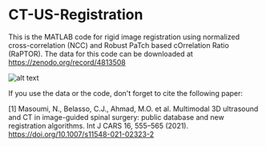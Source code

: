 # CT-US-Registration
This is the MATLAB code for rigid image registration using normalized cross-correlation (NCC) and Robust PaTch based cOrrelation Ratio (RaPTOR).
The data for this code can be downloaded at https://zenodo.org/record/4813508

![alt text](https://github.com/nimamasoumi/CT-US-Registration/blob/main/CTpre.jpg?raw=true)

If you use the data or the code, don't forget to cite the following paper:

[1] Masoumi, N., Belasso, C.J., Ahmad, M.O. et al. Multimodal 3D ultrasound and CT in image-guided spinal surgery: public database and new registration algorithms. Int J CARS 16, 555–565 (2021). https://doi.org/10.1007/s11548-021-02323-2

